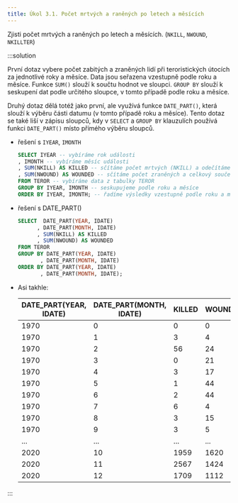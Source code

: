 ```yaml
---
title: Úkol 3.1. Počet mrtvých a raněných po letech a měsících
---
```


Zjisti počet mrtvých a raněných po letech a měsících. (`NKILL`, `NWOUND`, `NKILLTER`)

:::solution

První dotaz vybere počet zabitých a zraněných lidí při teroristických útocích za jednotlivé roky a měsíce. Data jsou seřazena vzestupně podle roku a měsíce. Funkce `SUM()` slouží k součtu hodnot ve sloupci. `GROUP BY` slouží k seskupení dat podle určitého sloupce, v tomto případě podle roku a měsíce.

Druhý dotaz dělá totéž jako první, ale využívá funkce `DATE_PART()`, která slouží k výběru části datumu (v tomto případě roku a měsíce). Tento dotaz se také liší v zápisu sloupců, kdy v `SELECT` a `GROUP BY` klauzulích používá funkci `DATE_PART()` místo přímého výběru sloupců.

- řešení s `IYEAR`, `IMONTH`

  ```sql
  SELECT IYEAR -- vybíráme rok události
  , IMONTH -- vybíráme měsíc události
  , SUM(NKILL) AS KILLED -- sčítáme počet mrtvých (NKILL) a odečítáme z toho počet mrtvých teroristů (NKILLTER), celkový součet označujeme jako "KILLED" viz dokumentace datasetu... NKILL obsahuje i mrtve teroristy, tezko rict, jestli mrtvi teroristi obeti
  , SUM(NWOUND) AS WOUNDED -- sčítáme počet zraněných a celkový součet označujeme jako "WOUNDED"
  FROM TEROR -- vybíráme data z tabulky TEROR
  GROUP BY IYEAR, IMONTH -- seskupujeme podle roku a měsíce
  ORDER BY IYEAR, IMONTH; -- řadíme výsledky vzestupně podle roku a měsíce
  ```

- řešení s DATE_PART()

  ```sql
  SELECT  DATE_PART(YEAR, IDATE)
        , DATE_PART(MONTH, IDATE)
        , SUM(NKILL) AS KILLED
        , SUM(NWOUND) AS WOUNDED
  FROM TEROR
  GROUP BY DATE_PART(YEAR, IDATE)
         , DATE_PART(MONTH, IDATE)
  ORDER BY DATE_PART(YEAR, IDATE)
         , DATE_PART(MONTH, IDATE);
  ```

- Asi takhle:

  | DATE_PART(YEAR, IDATE) | DATE_PART(MONTH, IDATE) | KILLED | WOUNDED |
  | ---------------------- | ----------------------- | ------ | ------- |
  | 1970                   | 0                       | 0      | 0       |
  | 1970                   | 1                       | 3      | 4       |
  | 1970                   | 2                       | 56     | 24      |
  | 1970                   | 3                       | 0      | 21      |
  | 1970                   | 4                       | 3      | 17      |
  | 1970                   | 5                       | 1      | 44      |
  | 1970                   | 6                       | 2      | 44      |
  | 1970                   | 7                       | 6      | 4       |
  | 1970                   | 8                       | 3      | 15      |
  | 1970                   | 9                       | 3      | 5       |
  | ...                    | ...                     | ...    | ...     |
  | 2020                   | 10                      | 1959   | 1620    |
  | 2020                   | 11                      | 2567   | 1424    |
  | 2020                   | 12                      | 1709   | 1112    |

:::
